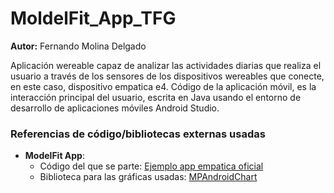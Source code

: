 # MoldelFit_App_TFG
**Autor:** Fernando Molina Delgado
 
 Aplicación wereable capaz de analizar las actividades diarias que realiza el usuario a través de los sensores de los dispositivos wereables que conecte, en este caso, dispositivo empatica e4.
 Código de la aplicación móvil, es la interacción principal del usuario, escrita en Java usando el entorno de desarrollo de aplicaciones móviles Android Studio.

### Referencias de código/bibliotecas externas usadas
 - **ModelFit App**:
   - Código del que se parte: [Ejemplo app empatica oficial](https://github.com/empatica/e4link-sample-project-android)
   - Biblioteca para las gráficas usadas: [MPAndroidChart](https://github.com/PhilJay/MPAndroidChart)

<!-- # E4link Sample Project -->

<!-- ## Introduction -->

<!-- This sample project gives you the boilerplate code you need to connect to an Empatica E4 device and start streaming data. -->

<!-- The sample application implemented in the project has very simple functionalities: -->

<!-- It initializes the E4link library with your API key. -->
<!-- If the previous step is successful, it starts scanning for Empatica devices, till it finds one that can be used with the API key you inserted in the code. -->
<!-- When such a device has been found, the app connects to the devices and streams data for 10 seconds, then it disconnects. -->

<!-- ## Setup -->

<!-- Clone / download this repository. -->
<!-- Open the sample project in Android Studio. -->
<!-- Make sure you have a valid API key. You can request one for your Empatica Connect account from our [Developer Area][1]. -->
<!-- Edit `MainActivity.java` and assign your API key to the `EMPATICA_API_KEY` constant . -->
<!-- Download the Android E4 link 1.0 or newer SDK from our [Developer Area][1]. -->
<!-- Unzip the archive you've downloaded and copy the `.aar` file you'll find inside into the `libs` folder contained in the sample project. -->
<!-- Build and run the project. -->
<!-- If a device is in range and its light is blinking green, but the app doesn't connect, please check that the discovered device can be used with your API key. If the `allowed` parameter is always false, the device is not linked to your API key. Please check your [Developer Area][1]. -->

<!-- If you need any additional information about the Empatica API for Android, please check the [official documentation][2]. -->

<!-- [1]: https://www.empatica.com/connect/developer.php -->
<!-- [2]: http://developer.empatica.com -->
